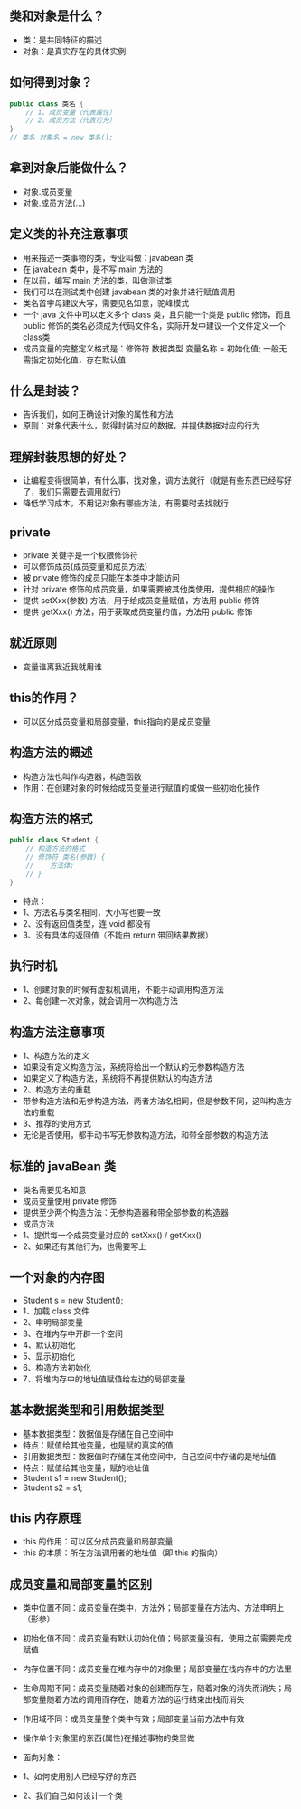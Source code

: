 ## 类和对象是什么？
* 类：是共同特征的描述
* 对象：是真实存在的具体实例

## 如何得到对象？
```java
public class 类名 {
    // 1、成员变量（代表属性）
    // 2、成员方法（代表行为）
}
// 类名 对象名 = new 类名();
```

## 拿到对象后能做什么？
* 对象.成员变量
* 对象.成员方法(...)

## 定义类的补充注意事项
* 用来描述一类事物的类，专业叫做：javabean 类
* 在 javabean 类中，是不写 main 方法的
* 在以前，编写 main 方法的类，叫做测试类
* 我们可以在测试类中创建 javabean 类的对象并进行赋值调用
* 类名首字母建议大写，需要见名知意，驼峰模式
* 一个 java 文件中可以定义多个 class 类，且只能一个类是 public 修饰，而且 public 修饰的类名必须成为代码文件名，实际开发中建议一个文件定义一个class类
* 成员变量的完整定义格式是：修饰符 数据类型 变量名称 = 初始化值; 一般无需指定初始化值，存在默认值

## 什么是封装？
* 告诉我们，如何正确设计对象的属性和方法
* 原则：对象代表什么，就得封装对应的数据，并提供数据对应的行为

## 理解封装思想的好处？
* 让编程变得很简单，有什么事，找对象，调方法就行（就是有些东西已经写好了，我们只需要去调用就行）
* 降低学习成本，不用记对象有哪些方法，有需要时去找就行

## private
* private 关键字是一个权限修饰符
* 可以修饰成员(成员变量和成员方法)
* 被 private 修饰的成员只能在本类中才能访问 
* 针对 private 修饰的成员变量，如果需要被其他类使用，提供相应的操作
* 提供 setXxx(参数) 方法，用于给成员变量赋值，方法用 public 修饰
* 提供 getXxx() 方法，用于获取成员变量的值，方法用 public 修饰

## 就近原则
* 变量谁离我近我就用谁

## this的作用？
* 可以区分成员变量和局部变量，this指向的是成员变量

## 构造方法的概述
* 构造方法也叫作构造器，构造函数
* 作用：在创建对象的时候给成员变量进行赋值的或做一些初始化操作

## 构造方法的格式
```java
public class Student {
    // 构造方法的格式
    // 修饰符 类名(参数) {
    //    方法体;
    // }
}
```
* 特点：
* 1、方法名与类名相同，大小写也要一致
* 2、没有返回值类型，连 void 都没有
* 3、没有具体的返回值（不能由 return 带回结果数据）

## 执行时机
* 1、创建对象的时候有虚拟机调用，不能手动调用构造方法
* 2、每创建一次对象，就会调用一次构造方法

## 构造方法注意事项
* 1、构造方法的定义
* 如果没有定义构造方法，系统将给出一个默认的无参数构造方法
* 如果定义了构造方法，系统将不再提供默认的构造方法
* 2、构造方法的重载
* 带参构造方法和无参构造方法，两者方法名相同，但是参数不同，这叫构造方法的重载
* 3、推荐的使用方式
* 无论是否使用，都手动书写无参数构造方法，和带全部参数的构造方法

## 标准的 javaBean 类
* 类名需要见名知意
* 成员变量使用 private 修饰
* 提供至少两个构造方法：无参构造器和带全部参数的构造器
* 成员方法
* 1、提供每一个成员变量对应的 setXxx() / getXxx()
* 2、如果还有其他行为，也需要写上

## 一个对象的内存图
* Student s = new Student();
* 1、加载 class 文件
* 2、申明局部变量
* 3、在堆内存中开辟一个空间
* 4、默认初始化
* 5、显示初始化
* 6、构造方法初始化
* 7、将堆内存中的地址值赋值给左边的局部变量

## 基本数据类型和引用数据类型
* 基本数据类型：数据值是存储在自己空间中
* 特点：赋值给其他变量，也是赋的真实的值
* 引用数据类型：数据值时存储在其他空间中，自己空间中存储的是地址值
* 特点：赋值给其他变量，赋的地址值
* Student s1 = new Student();
* Student s2 = s1;

## this 内存原理
* this 的作用：可以区分成员变量和局部变量
* this 的本质：所在方法调用者的地址值（即 this 的指向）

## 成员变量和局部变量的区别
* 类中位置不同：成员变量在类中，方法外；局部变量在方法内、方法申明上（形参）
* 初始化值不同：成员变量有默认初始化值；局部变量没有，使用之前需要完成赋值
* 内存位置不同：成员变量在堆内存中的对象里；局部变量在栈内存中的方法里
* 生命周期不同：成员变量随着对象的创建而存在，随着对象的消失而消失；局部变量随着方法的调用而存在，随着方法的运行结束出栈而消失
* 作用域不同：成员变量整个类中有效；局部变量当前方法中有效

* 操作单个对象里的东西(属性)在描述事物的类里做
* 面向对象：
* 1、如何使用别人已经写好的东西
* 2、我们自己如何设计一个类